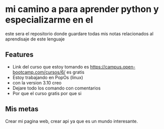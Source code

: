 
# mi camino a para aprender python y especializarme en el 
este sera el repositorio donde guardare todas mis notas relacionados al aprendisaje de este lenguaje


## Features  
- Link del curso que estoy tomando es   https://campus.open-bootcamp.com/cursos/6/ es gratis
- Estoy trabajando en PopOs (linux)
- con la version 3.10 creo
- Dejare todo los comando con comentarios 
- Por que el curso gratis por que si

## Mis metas

Crear mi pagina web, crear api ya que es un mundo interesante. 
